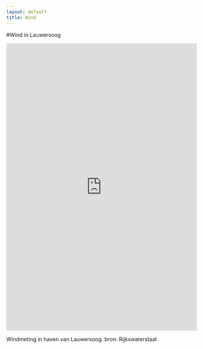 ```yaml
---
layout: default
title: Wind
---
```


#Wind in Lauwersoog
  
<iframe width="100%" height="760" src="https://waterinfo.rws.nl/embed.html#!/details/publiek/wind/Lauwersoog(LAUW)/Windsnelheid___20Lucht___20t.o.v.___20Mean___20Sea___20Level___20in___20m___2Fs" frameborder="0"></iframe>

Windmeting in haven van Lauwersoog. bron: Rijkswaterstaat
